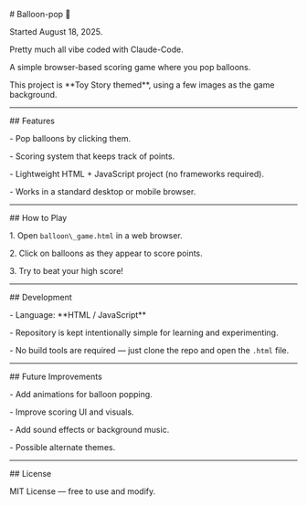 \# Balloon-pop 🎈



Started August 18, 2025.

Pretty much all vibe coded with Claude-Code.



A simple browser-based scoring game where you pop balloons.  

This project is \*\*Toy Story themed\*\*, using a few images as the game background.  



---



\## Features

\- Pop balloons by clicking them.

\- Scoring system that keeps track of points.

\- Lightweight HTML + JavaScript project (no frameworks required).

\- Works in a standard desktop or mobile browser.



---



\## How to Play

1\. Open `balloon\_game.html` in a web browser.  

2\. Click on balloons as they appear to score points.  

3\. Try to beat your high score!



---



\## Development

\- Language: \*\*HTML / JavaScript\*\*

\- Repository is kept intentionally simple for learning and experimenting.

\- No build tools are required — just clone the repo and open the `.html` file.



---



\## Future Improvements

\- Add animations for balloon popping.  

\- Improve scoring UI and visuals.  

\- Add sound effects or background music.  

\- Possible alternate themes.  



---



\## License

MIT License — free to use and modify.



